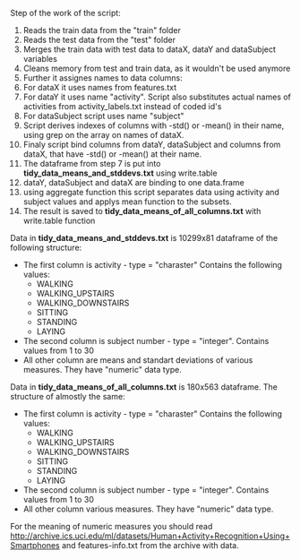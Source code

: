 Step of the work of the script:

1. Reads the train data from the "train" folder
2. Reads the test data from the "test" folder
3. Merges the train data with test data to dataX, dataY and dataSubject variables
4. Cleans memory from test and train data, as it wouldn't be used anymore
5. Further it assignes names to data columns:
  1. For dataX it uses names from features.txt
  2. For dataY it uses name "activity". Script also substitutes actual names of activities from activity_labels.txt instead of coded id's
  3. For dataSubject script uses name "subject"
6. Script derives indexes of columns with -std() or -mean() in their name, using grep on the array on names of dataX.
7. Finaly script bind columns from dataY, dataSubject and columns from dataX, that have -std() or -mean() at their name.
8. The dataframe from step 7 is put into **tidy_data_means_and_stddevs.txt** using write.table
9. dataY, dataSubject and dataX are binding to one data.frame
10. using aggregate function this script separates data using activity and subject values and applys mean function to the subsets.
11. The result is saved to **tidy_data_means_of_all_columns.txt** with write.table function

Data in **tidy_data_means_and_stddevs.txt** is 10299x81 dataframe of the following structure:
- The first column is activity - type = "charaster" Contains the following values:
  - WALKING
  - WALKING_UPSTAIRS
  - WALKING_DOWNSTAIRS
  - SITTING
  - STANDING
  - LAYING
- The second column is subject number - type = "integer". Contains values from 1 to 30
- All other column are means and standart deviations of various measures. They have "numeric" data type.

Data in **tidy_data_means_of_all_columns.txt** is 180x563 dataframe. The structure of almostly the same:
- The first column is activity - type = "charaster" Contains the following values:
  - WALKING
  - WALKING_UPSTAIRS
  - WALKING_DOWNSTAIRS
  - SITTING
  - STANDING
  - LAYING
- The second column is subject number - type = "integer". Contains values from 1 to 30
- All other column various measures. They have "numeric" data type.

For the meaning of numeric measures you should read http://archive.ics.uci.edu/ml/datasets/Human+Activity+Recognition+Using+Smartphones and features-info.txt from the archive with data.
